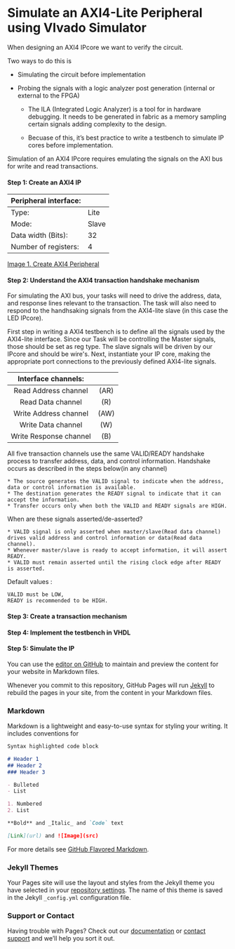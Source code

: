 # Simulate an AXI4-Lite Peripheral using VIvado Simulator

When designing an AXI4 IPcore we want to verify the circuit.

Two ways to do this is 
* Simulating the circuit before implementation
* Probing the signals with a logic analyzer post generation (internal or external to the FPGA)

  * The ILA (Integrated Logic Analyzer) is a tool for in hardware debugging.
It needs to be generated in fabric as a memory sampling certain signals adding complexity to the design.

  * Becuase of this, it’s best practice to write a testbench to simulate IP cores before implementation.
  
Simulation of an AXI4 IPcore requires emulating the signals on the AXI bus for write and read transactions.

#### Step 1: Create an AXI4 IP


| Peripheral interface:| |
| ------------ | ------------- |
| Type:| Lite |
| Mode:| Slave |
| Data width (Bits):| 32 |
| Number of registers:| 4 |

[Image 1. Create AXI4 Peripheral](https://raw.githubusercontent.com/TsafasN/AXI4_lite-Simulation-Tutorial/gh-pages/Create_Peripheral2.PNG)

#### Step 2: Understand the AXI4 transaction handshake mechanism

For simulating the AXI bus, your tasks will need to drive the address, data, and response lines relevant to the transaction. The task will also need to respond to the handhsaking signals from the AXI4-lite slave (in this case the LED IPcore).

First step in writing a AXI4 testbench is to define all the signals used by the AXI4-lite interface. Since our Task will be controlling the Master signals, those should be set as reg type. The slave signals will be driven by our IPcore and should be wire's. Next, instantiate your IP core, making the appropriate port connections to the previously defined AXI4-lite signals.


| **Interface channels:** | |
| :---: | :---: |
| Read Address channel | (AR) |
| Read Data channel | (R) |
| Write Address channel | (AW) |
| Write Data channel | (W) |
| Write Response channel | (B) |

All five transaction channels use the same VALID/READY handshake process to transfer address, data, and control information.
Handshake occurs as described in the steps below(in any channel)

    * The source generates the VALID signal to indicate when the address, data or control information is available.
    * The destination generates the READY signal to indicate that it can accept the information.
    * Transfer occurs only when both the VALID and READY signals are HIGH.
    
 When are these signals asserted/de-asserted?

    * VALID signal is only asserted when master/slave(Read data channel) drives valid address and control information or data(Read data channel).
    * Whenever master/slave is ready to accept information, it will assert READY.
    * VALID must remain asserted until the rising clock edge after READY is asserted.

Default values : 
```
VALID must be LOW, 
READY is recommended to be HIGH.
```


#### Step 3: Create a transaction mechanism

#### Step 4: Implement the testbench in VHDL

#### Step 5: Simulate the IP





You can use the [editor on GitHub](https://github.com/TsafasN/AXI4_lite-Simulation-Tutorial/edit/gh-pages/index.md) to maintain and preview the content for your website in Markdown files.

Whenever you commit to this repository, GitHub Pages will run [Jekyll](https://jekyllrb.com/) to rebuild the pages in your site, from the content in your Markdown files.

### Markdown

Markdown is a lightweight and easy-to-use syntax for styling your writing. It includes conventions for

```markdown
Syntax highlighted code block

# Header 1
## Header 2
### Header 3

- Bulleted
- List

1. Numbered
2. List

**Bold** and _Italic_ and `Code` text

[Link](url) and ![Image](src)
```

For more details see [GitHub Flavored Markdown](https://guides.github.com/features/mastering-markdown/).

### Jekyll Themes

Your Pages site will use the layout and styles from the Jekyll theme you have selected in your [repository settings](https://github.com/TsafasN/AXI4_lite-Simulation-Tutorial/settings). The name of this theme is saved in the Jekyll `_config.yml` configuration file.

### Support or Contact

Having trouble with Pages? Check out our [documentation](https://docs.github.com/categories/github-pages-basics/) or [contact support](https://github.com/contact) and we’ll help you sort it out.
